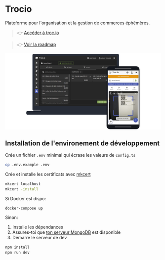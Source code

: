 # Trocio

Plateforme pour l'organisation et la gestion de commerces éphémères.

> 👉 [Accéder à troc.io](https://troc.io)

> 👉 [Voir la roadmap](https://github.com/users/peufo/projects/5)

![Screenshots de trocio](./src/assets/images/screenshots.png)

## Installation de l'environement de développement

Crée un fichier `.env` minimal qui écrase les valeurs de `config.ts`

```zsh
cp .env.example .env
```

Crée et installe les certificats avec [mkcert](https://github.com/FiloSottile/mkcert)

```zsh
mkcert localhost
mkcert -install
```

Si Docker est dispo:

```
docker-compose up
```

Sinon:

1. Installe les dépendances
2. Assures-toi que [ton serveur MongoDB](https://www.mongodb.com/try/download/community) est disponible
3. Démarre le serveur de dev

```zsh
npm install
npm run dev
```
